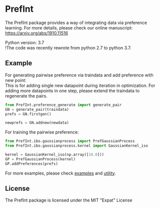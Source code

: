 # PrefInt
The PrefInt package provides a way of integrating data via preference learning. For more details, please check our online manuscript: https://arxiv.org/abs/1910.11516

Python version: 3.7   
!The code was recently rewrote from python 2.7 to python 3.7. 
## Example
For generating pairwise preference via traindata and add preference with new point:      
This is for adding single new datapoint during iteration in optimization. 
For adding more datapoints in one step, please extend the traindata to regenerate the pairs.

```python
from PrefInt.preference_generate import generate_pair
GN = generate_pair(traindata)
prefs = GN.firstgen()

newprefs = GN.addnew(newdata)
```
For training the pairwise preference:

```python
from PrefInt.ibo.gaussianprocess import PrefGaussianProcess
from PrefInt.ibo.gaussianprocess.kernel import GaussianKernel_iso

kernel = GaussianKernel_iso(np.array([18.0]))
GP = PrefGaussianProcess(kernel)
GP.addPreferences(prefs)
```
For more examples, please check [examples](https://github.com/tsudalab/PrefInt/tree/master/Examples) and [utility](https://github.com/tsudalab/PrefInt/tree/master/PrefInt/utility).
## License
The PrefInt package is licensed under the MIT "Expat" License
